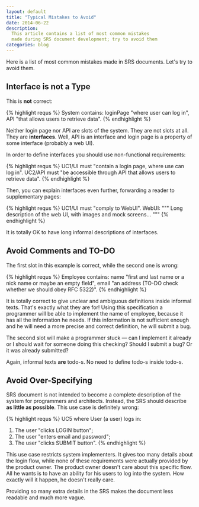 ```yaml
---
layout: default
title: "Typical Mistakes to Avoid"
date: 2014-06-22
description:
  This article contains a list of most common mistakes
  made during SRS document development; try to avoid them
categories: blog
---
```


Here is a list of most common mistakes made in SRS
documents. Let's try to avoid them.

## Interface is not a Type

This is **not** correct:

{% highlight requs %}
System contains:
  loginPage "where user can log in",
  API "that allows users to retrieve data".
{% endhighlight %}

Neither login page nor API are slots of the system. They are not slots
at all. They are **interfaces**. Well, API is an interface and login page
is a property of some interface (probably a web UI).

In order to define interfaces you should use non-functional requirements:

{% highlight requs %}
UC1/UI must "contain a login page, where use can log in".
UC2/API must "be accessible through API that allows users to retrieve data".
{% endhighlight %}

Then, you can explain interfaces even further, forwarding a reader
to supplementary pages:

{% highlight requs %}
UC1/UI must "comply to WebUI".
WebUI: """
Long description of the web UI, with images and mock screens...
"""
{% endhighlight %}

It is totally OK to have long informal descriptions of interfaces.

## Avoid Comments and TO-DO

The first slot in this example is correct, while the second one is wrong:

{% highlight requs %}
Employee contains:
  name "first and last name or a nick name or maybe an empty field",
  email "an address (TO-DO check whether we should obey RFC 5322)".
{% endhighlight %}

It is totally correct to give unclear and ambiguous definitions
inside informal texts. That's exactly what they are for! Using this
specification a programmer will be able to implement the name of
employee, because it has all the information he needs. If this information
is not sufficient enough and he will need a more precise and correct
definition, he will submit a bug.

The second slot will make a programmer stuck &mdash; can I implement
it already or I should wait for someone doing this checking? Should
I submit a bug? Or it was already submitted?

Again, informal texts **are** todo-s. No need to define todo-s inside
todo-s.

## Avoid Over-Specifying

SRS document is not intended to become a complete description of
the system for programmers and architects. Instead, the SRS should
describe **as little as possible**. This use case is definitely
wrong:

{% highlight requs %}
UC5 where User (a user) logs in:
  1. The user "clicks LOGIN button";
  2. The user "enters email and password";
  3. The user "clicks SUBMIT button".
{% endhighlight %}

This use case restricts system implementers. It gives too many
details about the login flow, while none of these requirements were
actually provided by the product owner. The product owner doesn't
care about this specific flow. All he wants is to have an ability
for his users to log into the system. How exactly will it happen,
he doesn't really care.

Providing so many extra details in the SRS makes the document
less readable and much more vague.

